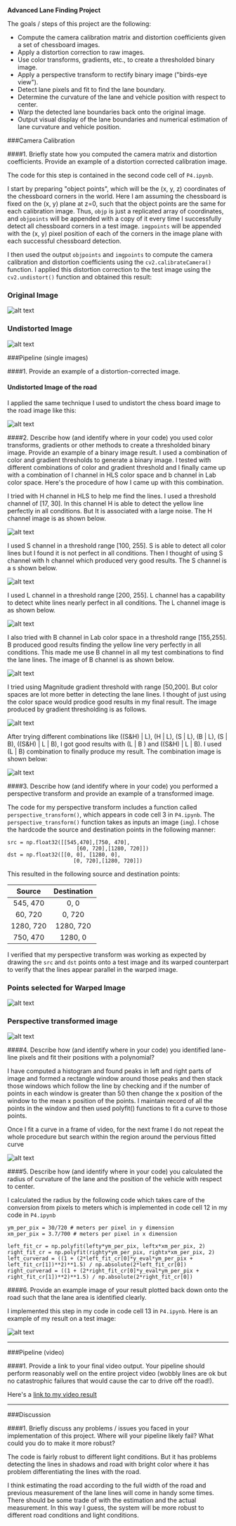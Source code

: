 
**Advanced Lane Finding Project**

The goals / steps of this project are the following:

* Compute the camera calibration matrix and distortion coefficients given a set of chessboard images.
* Apply a distortion correction to raw images.
* Use color transforms, gradients, etc., to create a thresholded binary image.
* Apply a perspective transform to rectify binary image ("birds-eye view").
* Detect lane pixels and fit to find the lane boundary.
* Determine the curvature of the lane and vehicle position with respect to center.
* Warp the detected lane boundaries back onto the original image.
* Output visual display of the lane boundaries and numerical estimation of lane curvature and vehicle position.

[//]: # (Image References)

[image1]: ./output_images/distort_image.jpg "distorted chessboard Image"
[image2]: ./output_images/undistort_image.jpg "Undistorted Chessboard Image"
[image3]: ./output_images/undistort_road_image.jpg "Undistorted Image of the road"
[image4]: ./output_images/H_image.jpg "H image"
[image5]: ./output_images/S_image.jpg "S image"
[image6]: ./output_images/L_image.jpg "L image"
[image7]: ./output_images/B_image.jpg "B image"
[image8]: ./output_images/Mag_image.jpg "gradient magnitude image"
[image9]: ./output_images/comb_image.jpg "combination image"
[image10]: ./output_images/Road_image_with_points.jpg "Road image with source points"
[image11]: ./output_images/pers_road_image.jpg "perspective transformed road image"
[image12]: ./output_images/poly_fit_image.jpg "Image with lane lines marked"
[image13]: ./output_images/warped_back_image.jpg "warped back image to the road"
[video1]: ./result.mp4 "Video"

###Camera Calibration

####1. Briefly state how you computed the camera matrix and distortion coefficients. Provide an example of a distortion corrected calibration image.

The code for this step is contained in the second code cell of `P4.ipynb`.  

I start by preparing "object points", which will be the (x, y, z) coordinates of the chessboard corners in the world. Here I am assuming the chessboard is fixed on the (x, y) plane at z=0, such that the object points are the same for each calibration image.  Thus, `objp` is just a replicated array of coordinates, and `objpoints` will be appended with a copy of it every time I successfully detect all chessboard corners in a test image.  `imgpoints` will be appended with the (x, y) pixel position of each of the corners in the image plane with each successful chessboard detection.  

I then used the output `objpoints` and `imgpoints` to compute the camera calibration and distortion coefficients using the `cv2.calibrateCamera()` function.  I applied this distortion correction to the test image using the `cv2.undistort()` function and obtained this result: 

### Original Image

![alt text][image1]

### Undistorted Image

![alt text][Image2]

###Pipeline (single images)

####1. Provide an example of a distortion-corrected image.

#### Undistorted Image of the road

I applied the same technique I used to undistort the chess board image to the road image like this:

![alt text][image3]

####2. Describe how (and identify where in your code) you used color transforms, gradients or other methods to create a thresholded binary image.  Provide an example of a binary image result.
I used a combination of color and gradient thresholds to generate a binary image. I tested with different combinations of color and gradient threshold and I finally came up with a combination of l channel in HLS color space and b channel in Lab color space.  Here's the procedure of how I came up with this combination.

I tried with H channel in HLS to help me find the lines. I used a threshold channel of [17, 30]. In this channel H is able to detect the yellow line perfectly in all conditions. But It is associated with a large noise. The H channel image is as shown below.

![alt text][image4]

I used S channel in a threshold range [100, 255]. S is able to detect all color lines but I found it is not perfect in all conditions. Then I thought of using S channel with h channel which produced very good results. The S channel is a s shown below.

![alt text][image4]

I used L channel in a threshold range [200, 255]. L channel has a capability to detect white lines nearly perfect in all conditions. The L channel image is as shown below.

![alt text][image6]

I also tried with B channel in Lab color space in a threshold range [155,255]. B produced good results finding the yellow line very perfectly in all conditions. This made me use B channel in all my test combinations to find the lane lines. The image of B channel is as shown below.

![alt text][image7]

I tried using Magnitude gradient threshold with range [50,200]. But color spaces are lot more better in detecting the lane lines. I thought of just using the color space would prodice good results in my final result. The image produced by gradient thresholding is as follows.

![alt text][image8]

After trying different combinations like ((S&H) | L), (H | L), (S | L), (B | L), (S | B), ((S&H) | L | B), I got good results with (L | B ) and ((S&H) | L | B). I used (L | B) combination to finally produce my result. The combination image is shown below:

![alt text][image9]

####3. Describe how (and identify where in your code) you performed a perspective transform and provide an example of a transformed image.

The code for my perspective transform includes a function called `perspective_transform()`, which appears in code cell 3 in `P4.ipynb`. The `perspective_transform()` function takes as inputs an image (`img`).  I chose the hardcode the source and destination points in the following manner:

```
src = np.float32([[545,470],[750, 470],
                      [60, 720],[1280, 720]])
dst = np.float32([[0, 0], [1280, 0], 
                     [0, 720],[1280, 720]])

```
This resulted in the following source and destination points:

| Source        | Destination   | 
|:-------------:|:-------------:| 
| 545, 470      | 0, 0        | 
| 60, 720      | 0, 720      |
| 1280, 720     | 1280, 720      |
| 750, 470      | 1280, 0        |

I verified that my perspective transform was working as expected by drawing the `src` and `dst` points onto a test image and its warped counterpart to verify that the lines appear parallel in the warped image.

### Points selected for Warped Image

![alt text][image10]

### Perspective transformed image

![alt text][image11]

####4. Describe how (and identify where in your code) you identified lane-line pixels and fit their positions with a polynomial?

I  have computed a histogram and found peaks in left and right parts of image and formed a rectangle window around those peaks and then stack those windows which follow the line by checking and if the number of points in each window is greater than 50 then change the x position of the window to the mean x position of the points. I maintain record of all the points in the window and then used polyfit() functions to fit a curve to those points.

Once I fit a curve in a frame of video, for the next frame I do not repeat the whole procedure but search within the region around the pervious fitted curve

![alt text][image12]

####5. Describe how (and identify where in your code) you calculated the radius of curvature of the lane and the position of the vehicle with respect to center.

I calculated the radius by the following code which takes care of the conversion from pixels to meters which is implemented in code cell 12 in my code in `P4.ipynb`

```
ym_per_pix = 30/720 # meters per pixel in y dimension
xm_per_pix = 3.7/700 # meters per pixel in x dimension

left_fit_cr = np.polyfit(lefty*ym_per_pix, leftx*xm_per_pix, 2)
right_fit_cr = np.polyfit(righty*ym_per_pix, rightx*xm_per_pix, 2)
left_curverad = ((1 + (2*left_fit_cr[0]*y_eval*ym_per_pix + left_fit_cr[1])**2)**1.5) / np.absolute(2*left_fit_cr[0])
right_curverad = ((1 + (2*right_fit_cr[0]*y_eval*ym_per_pix + right_fit_cr[1])**2)**1.5) / np.absolute(2*right_fit_cr[0])

```


####6. Provide an example image of your result plotted back down onto the road such that the lane area is identified clearly.

I implemented this step in my code in code cell 13 in `P4.ipynb`.  Here is an example of my result on a test image:

![alt text][image13]

---

###Pipeline (video)

####1. Provide a link to your final video output.  Your pipeline should perform reasonably well on the entire project video (wobbly lines are ok but no catastrophic failures that would cause the car to drive off the road!).

Here's a [link to my video result](./result.mp4)

---

###Discussion

####1. Briefly discuss any problems / issues you faced in your implementation of this project.  Where will your pipeline likely fail?  What could you do to make it more robust?

The code is fairly robust to different light conditions. But it has problems detecting the lines in shadows and road with bright color where it has problem differentiating the lines with the road.

I think estimating the road according to the full width of the road and previous measurement of the lane lines will come in handy some times. There should be some trade of with the estimation and the actual measurement. In this way I guess, the system will be more robust to different road conditions and light conditions. 
